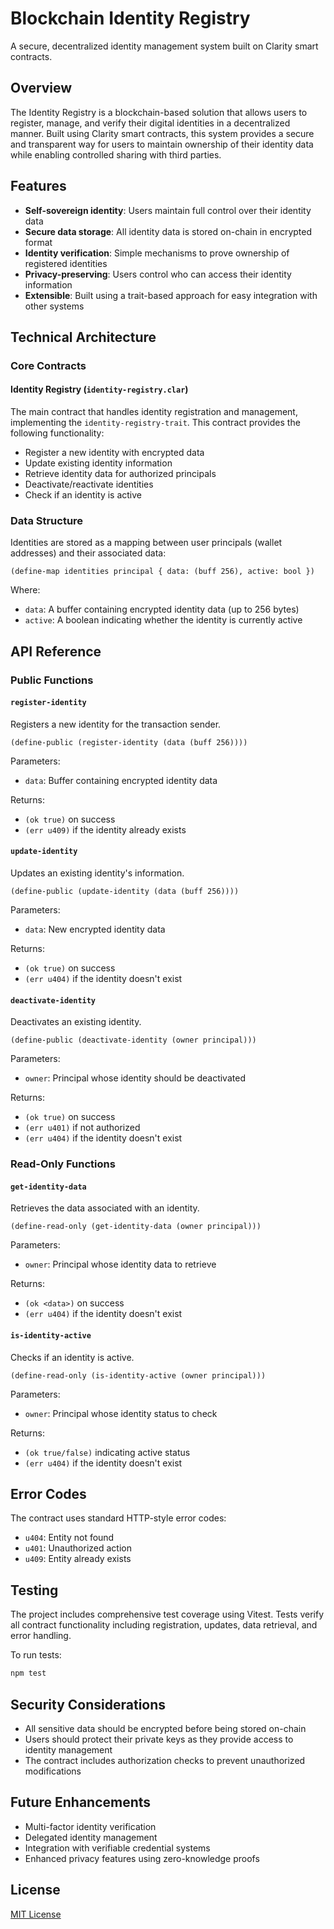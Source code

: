 # Blockchain Identity Registry

A secure, decentralized identity management system built on Clarity smart contracts.

## Overview

The Identity Registry is a blockchain-based solution that allows users to register, manage, and verify their digital identities in a decentralized manner. Built using Clarity smart contracts, this system provides a secure and transparent way for users to maintain ownership of their identity data while enabling controlled sharing with third parties.

## Features

- **Self-sovereign identity**: Users maintain full control over their identity data
- **Secure data storage**: All identity data is stored on-chain in encrypted format
- **Identity verification**: Simple mechanisms to prove ownership of registered identities
- **Privacy-preserving**: Users control who can access their identity information
- **Extensible**: Built using a trait-based approach for easy integration with other systems

## Technical Architecture

### Core Contracts

#### Identity Registry (`identity-registry.clar`)

The main contract that handles identity registration and management, implementing the `identity-registry-trait`. This contract provides the following functionality:

- Register a new identity with encrypted data
- Update existing identity information
- Retrieve identity data for authorized principals
- Deactivate/reactivate identities
- Check if an identity is active

### Data Structure

Identities are stored as a mapping between user principals (wallet addresses) and their associated data:

```clarity
(define-map identities principal { data: (buff 256), active: bool })
```

Where:
- `data`: A buffer containing encrypted identity data (up to 256 bytes)
- `active`: A boolean indicating whether the identity is currently active

## API Reference

### Public Functions

#### `register-identity`

Registers a new identity for the transaction sender.

```clarity
(define-public (register-identity (data (buff 256))))
```

Parameters:
- `data`: Buffer containing encrypted identity data

Returns:
- `(ok true)` on success
- `(err u409)` if the identity already exists

#### `update-identity`

Updates an existing identity's information.

```clarity
(define-public (update-identity (data (buff 256))))
```

Parameters:
- `data`: New encrypted identity data

Returns:
- `(ok true)` on success
- `(err u404)` if the identity doesn't exist

#### `deactivate-identity`

Deactivates an existing identity.

```clarity
(define-public (deactivate-identity (owner principal)))
```

Parameters:
- `owner`: Principal whose identity should be deactivated

Returns:
- `(ok true)` on success
- `(err u401)` if not authorized
- `(err u404)` if the identity doesn't exist

### Read-Only Functions

#### `get-identity-data`

Retrieves the data associated with an identity.

```clarity
(define-read-only (get-identity-data (owner principal)))
```

Parameters:
- `owner`: Principal whose identity data to retrieve

Returns:
- `(ok <data>)` on success
- `(err u404)` if the identity doesn't exist

#### `is-identity-active`

Checks if an identity is active.

```clarity
(define-read-only (is-identity-active (owner principal)))
```

Parameters:
- `owner`: Principal whose identity status to check

Returns:
- `(ok true/false)` indicating active status
- `(err u404)` if the identity doesn't exist

## Error Codes

The contract uses standard HTTP-style error codes:

- `u404`: Entity not found
- `u401`: Unauthorized action
- `u409`: Entity already exists

## Testing

The project includes comprehensive test coverage using Vitest. Tests verify all contract functionality including registration, updates, data retrieval, and error handling.

To run tests:

```bash
npm test
```

## Security Considerations

- All sensitive data should be encrypted before being stored on-chain
- Users should protect their private keys as they provide access to identity management
- The contract includes authorization checks to prevent unauthorized modifications

## Future Enhancements

- Multi-factor identity verification
- Delegated identity management
- Integration with verifiable credential systems
- Enhanced privacy features using zero-knowledge proofs

## License

[MIT License](LICENSE)